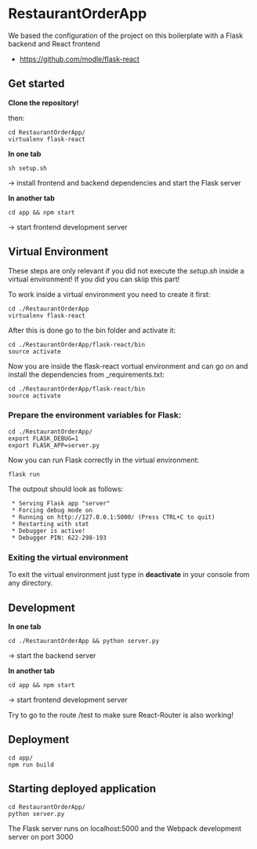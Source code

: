 # RestaurantOrderApp

We based the configuration of the project on this boilerplate with a Flask backend and React frontend

- https://github.com/modle/flask-react

## Get started

**Clone the repository!**

then:

```
cd RestaurantOrderApp/
virtualenv flask-react
```

**In one tab**

```
sh setup.sh
```

-> install frontend and backend dependencies and start the Flask server

**In another tab**

```
cd app && npm start
```

-> start frontend development server

## Virtual Environment
These steps are only relevant if you did not execute the _setup.sh_ inside a virtual environment! If you did you can skiip this part!

To work inside a virtual environment you need to create it first:

```
cd ./RestaurantOrderApp
virtualenv flask-react
```

After this is done go to the bin folder and activate it:

```
cd ./RestaurantOrderApp/flask-react/bin
source activate
```

Now you are inside the flask-react vortual environment and can go on and install the dependencies from
_requirements.txt:

```
cd ./RestaurantOrderApp/flask-react/bin
source activate
```

### Prepare the environment variables for Flask:

```
cd ./RestaurantOrderApp/
export FLASK_DEBUG=1
export FLASK_APP=server.py
```

Now you can run Flask correctly in the virtual environment:

```
flask run
```
The outpout should look as follows:
  
```
 * Serving Flask app "server"
 * Forcing debug mode on
 * Running on http://127.0.0.1:5000/ (Press CTRL+C to quit)
 * Restarting with stat
 * Debugger is active!
 * Debugger PIN: 622-298-193
```
### Exiting the virtual environment

To exit the virtual environment just type in **deactivate** in your console from any directory.

## Development

**In one tab**

```
cd ./RestaurantOrderApp && python server.py
```

-> start the backend server

**In another tab**

```
cd app && npm start
```

-> start frontend development server

Try to go to the route /test to make sure React-Router is also working!

## Deployment

```
cd app/
npm run build
```

## Starting deployed application

```
cd RestaurantOrderApp/
python server.py
```

The Flask server runs on localhost:5000 and the Webpack development server on port 3000
